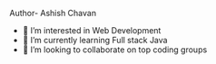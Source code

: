 Author- Ashish Chavan
- 👀 I’m interested in Web Development 
- 🌱 I’m currently learning Full stack Java
- 💞️ I’m looking to collaborate on top coding groups 
  

<!---
Ashishc18/Ashishc18 is a ✨ special ✨ repository because its `README.md` (this file) appears on your GitHub profile.
You can click the Preview link to take a look at your changes.
--->
